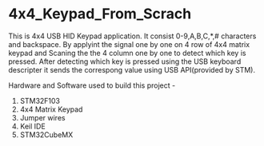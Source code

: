 # 4x4_Keypad_From_Scrach

This is 4x4 USB HID Keypad application. It consist 0-9,A,B,C,*,# characters and backspace.
By applyint the signal one by one on 4 row of 4x4 matrix keypad and Scaning the the 4 column one by one to detect which key is pressed.
After detecting which key is pressed using the USB keyboard descripter it sends the correspong value using USB API(provided by STM).

Hardware and Software used to build this project -
1. STM32F103 
2. 4x4 Matrix Keypad
3. Jumper wires
4. Keil IDE
5. STM32CubeMX
